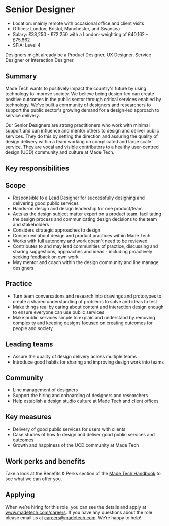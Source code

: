 # Senior Designer

- Location: mainly remote with occasional office and client visits
- Offices: London, Bristol, Manchester, and Swansea
- Salary: £38,250 - £72,250 with a London-weighting of £40,162 - £75,862
- SFIA: Level 4

Designers might already be a Product Designer, UX Designer, Service Designer or Interaction Designer.

## Summary

Made Tech wants to positively impact the country's future by using technology to improve society. We believe being design-led can create positive outcomes in the public sector through critical services enabled by technology. We've built a community of designers and researchers to support the public sector's growing demand for a design-led approach to service delivery.

Our Senior Designers are strong practitioners who work with minimal support and can influence and mentor others to design and deliver public services. They do this by setting the direction and assuring the quality of design delivery within a team working on complicated and large scale service. They are vocal and visible contributors to a healthy user-centred design (UCD) community and culture at Made Tech.

## Key responsibilities

## Scope

- Responsible to a Lead Designer for successfully designing and delivering good public services
- Hands-on design and design leadership for one product/team
- Acts as the design subject matter expert on a product team, facilitating the design process and communicating design decisions to the team and stakeholders
- Considers strategic approaches to design
- Concerned about design and product practices within Made Tech
- Works with full autonomy and work doesn’t need to be reviewed
- Contributes to and may lead communities of practice, discussing and sharing suggestions, approaches and ideas - including proactively seeking feedback on own work
- May mentor and coach within the design community and line manage designers

## Practice

- Turn team conversations and research into drawings and prototypes to create a shared understanding of problems to solve and ideas to test
- Make things real by caring about content and interaction design enough to ensure everyone can use public services
- Make public services simple to explain and understand by removing complexity and keeping designs focused on creating outcomes for people and society

## Leading teams

- Assure the quality of design delivery across multiple teams
- Introduce good habits for sharing and improving design work into teams

## Community

- Line management of designers
- Support the hiring and onboarding of designers and researchers
- Help establish a design studio culture at Made Tech and client offices

## Key measures

- Delivery of good public services for users with clients
- Case studies of how to design and deliver good public services and outcomes
- Growth and happiness of the UCD community at Made Tech

## Work perks and benefits

Take a look at the Benefits & Perks section of the [Made Tech Handbook](https://github.com/madetech/handbook) to see what we can offer you. 

## Applying

When we’re hiring for this role, you can see the details and apply at www.madetech.com/careers. If you have any questions about the role please email us at [careers@madetech.com](mailto:careers@madetech.com). We’re happy to help!

